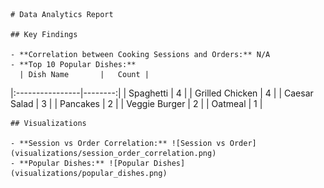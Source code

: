 
    # Data Analytics Report

    ## Key Findings

    - **Correlation between Cooking Sessions and Orders:** N/A
    - **Top 10 Popular Dishes:**
      | Dish Name       |   Count |
|:----------------|--------:|
| Spaghetti       |       4 |
| Grilled Chicken |       4 |
| Caesar Salad    |       3 |
| Pancakes        |       2 |
| Veggie Burger   |       2 |
| Oatmeal         |       1 |
    
    ## Visualizations

    - **Session vs Order Correlation:** ![Session vs Order](visualizations/session_order_correlation.png)
    - **Popular Dishes:** ![Popular Dishes](visualizations/popular_dishes.png)
    